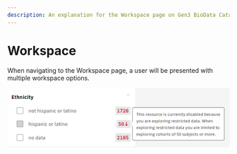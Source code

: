 ```yaml
---
description: An explanation for the Workspace page on Gen3 BioData Catalyst.
---
```


# Workspace

When navigating to the Workspace page, a user will be presented with multiple workspace options.

![BioData Catalyst Workspace Page.](../../.gitbook/assets/image%20%2818%29.png)

